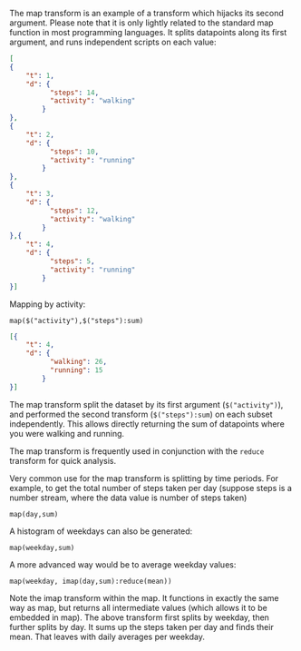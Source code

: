 The map transform is an example of a transform which hijacks its second argument. Please note that it is only lightly related to the standard map function in most programming languages. It splits datapoints along its first argument, and runs independent scripts on each value:

```json
[
{
    "t": 1,
    "d": {
          "steps": 14,
          "activity": "walking"
        }
},
{
    "t": 2,
    "d": {
          "steps": 10,
          "activity": "running"
        }
},
{
    "t": 3,
    "d": {
          "steps": 12,
          "activity": "walking"
        }
},{
    "t": 4,
    "d": {
          "steps": 5,
          "activity": "running"
        }
}]
```


Mapping by activity:
```
map($("activity"),$("steps"):sum)
```

```json
[{
    "t": 4,
    "d": {
          "walking": 26,
          "running": 15
        }
}]
```

The map transform split the dataset by its first argument (`$("activity")`), and performed the second transform (`$("steps"):sum`) on each subset independently. This allows directly returning the sum of datapoints where you were walking and running.

The map transform is frequently used in conjunction with the `reduce` transform for quick analysis.

Very common use for the map transform is splitting by time periods. For example, to get the total number of steps taken per day (suppose steps is a number stream, where the data value is number of steps taken)

```
map(day,sum)
```

A histogram of weekdays can also be generated:

```
map(weekday,sum)
```

A more advanced way would be to average weekday values:

```
map(weekday, imap(day,sum):reduce(mean))
```

Note the imap transform within the map. It functions in exactly the same way as map, but returns all intermediate values (which allows it to be embedded in map). The above transform first splits by weekday, then further splits by day. It sums up the steps taken per day and finds their mean. That leaves with daily averages per weekday.
